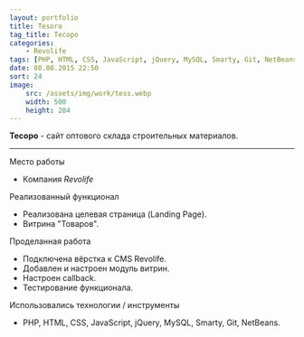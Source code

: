 ```yaml
---
layout: portfolio
title: Tesoro
tag_title: Тесоро
categories:
    - Revolife
tags: [PHP, HTML, CSS, JavaScript, jQuery, MySQL, Smarty, Git, NetBeans]
date: 08.08.2015 22:50
sort: 24
image: 
    src: /assets/img/work/tess.webp 
    width: 500
    height: 284
---
```


**Тесоро** - сайт оптового склада строительных материалов.

---

Место работы

* Компания _Revolife_

Реализованный функционал

* Реализована целевая страница (Landing Page).
* Витрина "Товаров".

Проделанная работа

* Подключена вёрстка к CMS Revolife.
* Добавлен и настроен модуль витрин.
* Настроен сallback.
* Тестирование функционала.

Использовались технологии / инструменты

* PHP, HTML, CSS, JavaScript, jQuery, MySQL, Smarty, Git, NetBeans.
